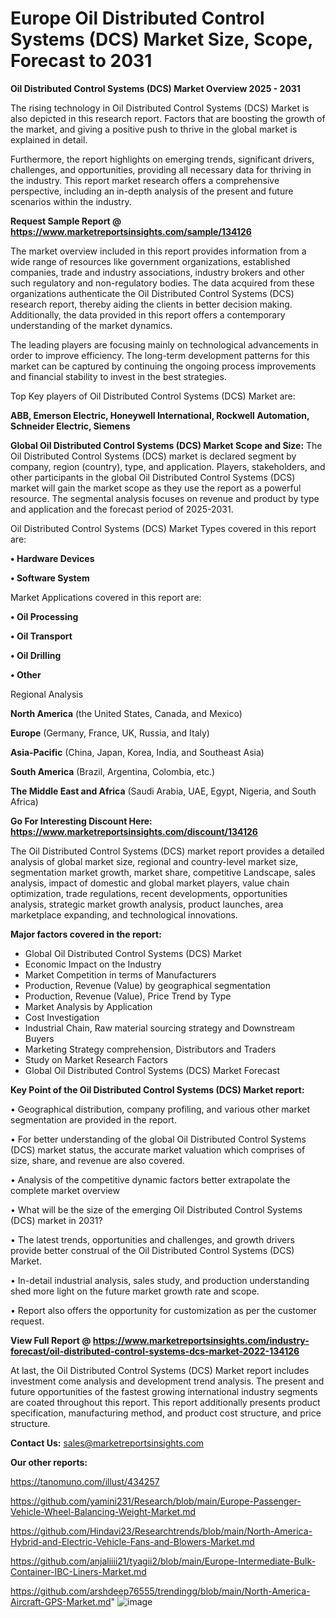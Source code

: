 # Europe Oil Distributed Control Systems (DCS) Market Size, Scope, Forecast to 2031

<Strong> Oil Distributed Control Systems (DCS) Market Overview 2025 - 2031</strong>

The rising technology in Oil Distributed Control Systems (DCS) Market is also depicted in this research report. Factors that are boosting the growth of the market, and giving a positive push to thrive in the global market is explained in detail.

Furthermore, the report highlights on emerging trends, significant drivers, challenges, and opportunities, providing all necessary data for thriving in the industry. This report market research offers a comprehensive perspective, including an in-depth analysis of the present and future scenarios within the industry.

<strong>Request Sample Report @ <a href=https://www.marketreportsinsights.com/sample/134126>https://www.marketreportsinsights.com/sample/134126</a></strong>

The market overview included in this report provides information from a wide range of resources like government organizations, established companies, trade and industry associations, industry brokers and other such regulatory and non-regulatory bodies. The data acquired from these organizations authenticate the Oil Distributed Control Systems (DCS) research report, thereby aiding the clients in better decision making. Additionally, the data provided in this report offers a contemporary understanding of the market dynamics.

The leading players are focusing mainly on technological advancements in order to improve efficiency. The long-term development patterns for this market can be captured by continuing the ongoing process improvements and financial stability to invest in the best strategies.

Top Key players of Oil Distributed Control Systems (DCS) Market are:

<strong>ABB, Emerson Electric, Honeywell International, Rockwell Automation, Schneider Electric, Siemens</strong>

<strong><b>Global Oil Distributed Control Systems (DCS) Market Scope and Size:</b></strong>
The Oil Distributed Control Systems (DCS) market is declared segment by company, region (country), type, and application. Players, stakeholders, and other participants in the global Oil Distributed Control Systems (DCS) market will gain the market scope as they use the report as a powerful resource. The segmental analysis focuses on revenue and product by type and application and the forecast period of 2025-2031.

Oil Distributed Control Systems (DCS) Market Types covered in this report are:

<strong>• Hardware Devices

• Software System</strong>

Market Applications covered in this report are:

<strong>• Oil Processing

• Oil Transport

• Oil Drilling

• Other</strong> 

Regional Analysis

<strong>North America</strong> (the United States, Canada, and Mexico)

<strong>Europe</strong> (Germany, France, UK, Russia, and Italy)

<strong>Asia-Pacific</strong> (China, Japan, Korea, India, and Southeast Asia)

<strong>South America</strong> (Brazil, Argentina, Colombia, etc.)

<strong>The Middle East and Africa</strong> (Saudi Arabia, UAE, Egypt, Nigeria, and South Africa)

<strong>Go For Interesting Discount Here: <a href=https://www.marketreportsinsights.com/discount/134126>https://www.marketreportsinsights.com/discount/134126</a></strong>

The Oil Distributed Control Systems (DCS) market report provides a detailed analysis of global market size, regional and country-level market size, segmentation market growth, market share, competitive Landscape, sales analysis, impact of domestic and global market players, value chain optimization, trade regulations, recent developments, opportunities analysis, strategic market growth analysis, product launches, area marketplace expanding, and technological innovations.

<strong><b>Major factors covered in the report:</b></strong>
<ul>
  <li>Global Oil Distributed Control Systems (DCS) Market </li>
  <li>Economic Impact on the Industry</li>
  <li>Market Competition in terms of Manufacturers</li>
  <li>Production, Revenue (Value) by geographical segmentation</li>
  <li>Production, Revenue (Value), Price Trend by Type</li>
  <li>Market Analysis by Application</li>
  <li>Cost Investigation</li>
  <li>Industrial Chain, Raw material sourcing strategy and Downstream Buyers</li>
  <li>Marketing Strategy comprehension, Distributors and Traders</li>
  <li>Study on Market Research Factors</li>
  <li>Global Oil Distributed Control Systems (DCS) Market Forecast</li>
</ul>

<strong><b>Key Point of the Oil Distributed Control Systems (DCS) Market report:</b></strong>

• Geographical distribution, company profiling, and various other market segmentation are provided in the report.

• For better understanding of the global Oil Distributed Control Systems (DCS) market status, the accurate market valuation which comprises of size, share, and revenue are also covered.

• Analysis of the competitive dynamic factors better extrapolate the complete market overview

• What will be the size of the emerging Oil Distributed Control Systems (DCS) market in 2031?

• The latest trends, opportunities and challenges, and growth drivers provide better construal of the Oil Distributed Control Systems (DCS) Market.

• In-detail industrial analysis, sales study, and production understanding shed more light on the future market growth rate and scope.

• Report also offers the opportunity for customization as per the customer request.

<strong><b>View Full Report @ <a href=https://www.marketreportsinsights.com/industry-forecast/oil-distributed-control-systems-dcs-market-2022-134126>https://www.marketreportsinsights.com/industry-forecast/oil-distributed-control-systems-dcs-market-2022-134126</a></b></strong>


At last, the Oil Distributed Control Systems (DCS) Market report includes investment come analysis and development trend analysis. The present and future opportunities of the fastest growing international industry segments are coated throughout this report. This report additionally presents product specification, manufacturing method, and product cost structure, and price structure.

<strong>Contact Us:</strong>
sales@marketreportsinsights.com

<strong>Our other reports:</strong>

<a href=https://tanomuno.com/illust/434257>https://tanomuno.com/illust/434257</a>

<a href=https://github.com/yamini231/Research/blob/main/Europe-Passenger-Vehicle-Wheel-Balancing-Weight-Market.md>https://github.com/yamini231/Research/blob/main/Europe-Passenger-Vehicle-Wheel-Balancing-Weight-Market.md</a>

<a href=https://github.com/Hindavi23/Researchtrends/blob/main/North-America-Hybrid-and-Electric-Vehicle-Fans-and-Blowers-Market.md>https://github.com/Hindavi23/Researchtrends/blob/main/North-America-Hybrid-and-Electric-Vehicle-Fans-and-Blowers-Market.md</a>

<a href=https://github.com/anjaliiii21/tyagii2/blob/main/Europe-Intermediate-Bulk-Container-IBC-Liners-Market.md>https://github.com/anjaliiii21/tyagii2/blob/main/Europe-Intermediate-Bulk-Container-IBC-Liners-Market.md</a>

<a href=https://github.com/arshdeep76555/trendingg/blob/main/North-America-Aircraft-GPS-Market.md>https://github.com/arshdeep76555/trendingg/blob/main/North-America-Aircraft-GPS-Market.md</a>"
![image](https://github.com/user-attachments/assets/35047698-8197-4803-9c3c-8aa9c2a51827)
